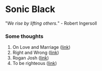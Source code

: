 # Sonic Black

"*We rise by lifting others.*" - Robert Ingersoll 

<div id="quote">
</div>
<script type="text/javascript">
	
 var quotes = ["I am great"];
 var quotediv = document.getElementById("quote");
 quotediv.innerHTML = quotes[0]
</script>

### Some thoughts

1. On Love and Marriage ([link](./love.md))
2. Right and Wrong ([link](./right.md))
3. Rogan Josh ([link](./rogan.md))
4. To be righteous ([link](./righteous.md))

